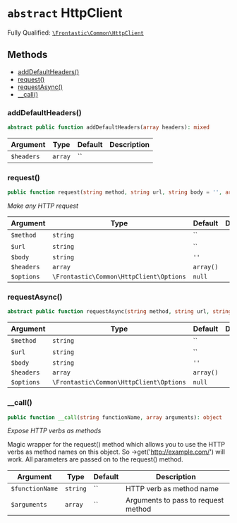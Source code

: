 # `abstract`  HttpClient

Fully Qualified: [`\Frontastic\Common\HttpClient`](../../src/php/HttpClient.php)




## Methods

* [addDefaultHeaders()](#addDefaultHeaders)
* [request()](#request)
* [requestAsync()](#requestAsync)
* [__call()](#call)


### addDefaultHeaders()


```php
abstract public function addDefaultHeaders(array headers): mixed
```






Argument|Type|Default|Description
--------|----|-------|-----------
`$headers`|`array`|``|

### request()


```php
public function request(string method, string url, string body = '', array headers = array(), \Frontastic\Common\HttpClient\Options options = null): \Frontastic\Common\HttpClient\Response
```


*Make any HTTP request*



Argument|Type|Default|Description
--------|----|-------|-----------
`$method`|`string`|``|
`$url`|`string`|``|
`$body`|`string`|`''`|
`$headers`|`array`|`array()`|
`$options`|`\Frontastic\Common\HttpClient\Options`|`null`|

### requestAsync()


```php
abstract public function requestAsync(string method, string url, string body = '', array headers = array(), \Frontastic\Common\HttpClient\Options options = null): \GuzzleHttp\Promise\PromiseInterface
```






Argument|Type|Default|Description
--------|----|-------|-----------
`$method`|`string`|``|
`$url`|`string`|``|
`$body`|`string`|`''`|
`$headers`|`array`|`array()`|
`$options`|`\Frontastic\Common\HttpClient\Options`|`null`|

### __call()


```php
public function __call(string functionName, array arguments): object
```


*Expose HTTP verbs as methods*

Magic wrapper for the request() method which allows you to use the HTTP
verbs as method names on this object. So ->get('http://example.com/')
will work. All parameters are passed on to the request() method.

Argument|Type|Default|Description
--------|----|-------|-----------
`$functionName`|`string`|``|HTTP verb as method name
`$arguments`|`array`|``|Arguments to pass to request method


